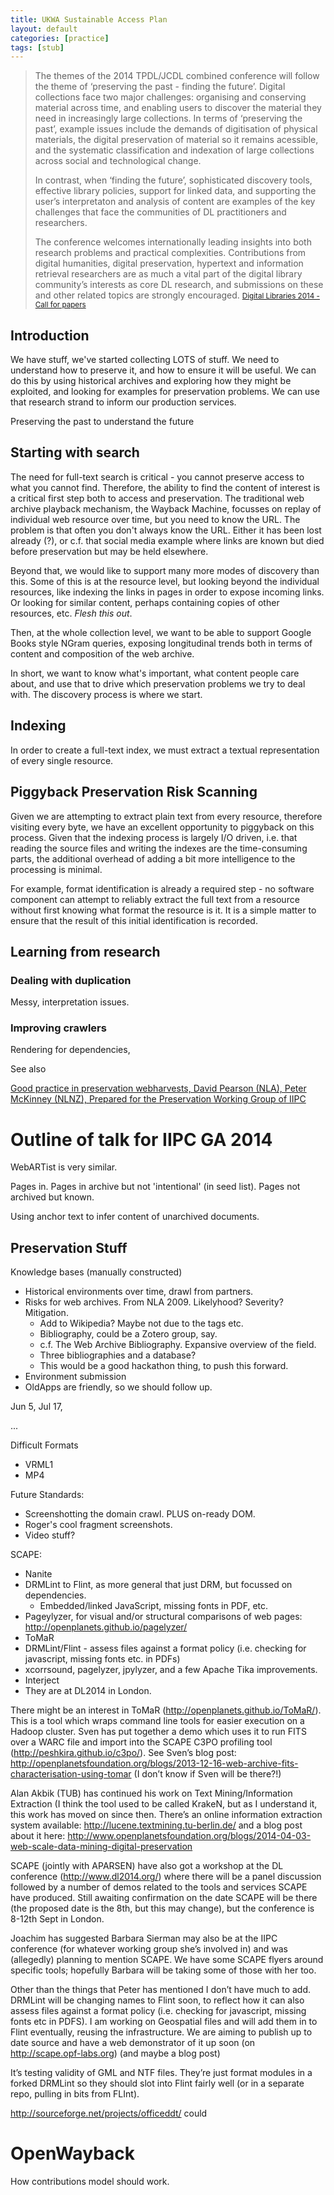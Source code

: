 ```yaml
---
title: UKWA Sustainable Access Plan
layout: default
categories: [practice]
tags: [stub]
---
```


> The themes of the 2014 TPDL/JCDL combined conference will follow the theme of ‘preserving the past - finding the future’. Digital collections face two major challenges: organising and conserving material across time, and enabling users to discover the material they need in increasingly large collections. In terms of ‘preserving the past’, example issues include the demands of digitisation of physical materials, the digital preservation of material so it remains acessible, and the systematic classification and indexation of large collections across social and technological change.
>
> In contrast, when ‘finding the future’, sophisticated discovery tools, effective library policies, support for linked data, and supporting the user’s interpretaton and analysis of content are examples of the key challenges that face the communities of DL practitioners and researchers.
> 
> The conference welcomes internationally leading insights into both research problems and practical complexities. Contributions from digital humanities, digital preservation, hypertext and information retrieval researchers are as much a vital part of the digital library community’s interests as core DL research, and submissions on these and other related topics are strongly encouraged.
> <small>[Digital Libraries 2014 - Call for papers](http://dl2014.org/cfp.html)</small>

Introduction
------------

We have stuff, we've started collecting LOTS of stuff. We need to understand how to preserve it, and how to ensure it will be useful. We can do this by using historical archives and exploring how they might be exploited, and looking for examples for preservation problems. We can use that research strand to inform our production services.

Preserving the past to understand the future

Starting with search
--------------------

The need for full-text search is critical - you cannot preserve access to what you cannot find. Therefore, the ability to find the content of interest is a critical first step both to access and preservation. The traditional web archive playback mechanism, the Wayback Machine, focusses on replay of individual web resource over time, but you need to know the URL. The problem is that often you don't always know the URL. Either it has been lost already (?), or c.f. that social media example where links are known but died before preservation but may be held elsewhere.

Beyond that, we would like to support many more modes of discovery than this. Some of this is at the resource level, but looking beyond the individual resources, like indexing the links in pages in order to expose incoming links. Or looking for similar content, perhaps containing copies of other resources, etc. *Flesh this out*.

Then, at the whole collection level, we want to be able to support Google Books style NGram queries, exposing longitudinal trends both in terms of content and composition of the web archive.

In short, we want to know what's important, what content people care about, and use that to drive which preservation problems we try to deal with. The discovery process is where we start.

Indexing 
--------

In order to create a full-text index, we must extract a textual representation of every single resource.

Piggyback Preservation Risk Scanning
------------------------------------

Given we are attempting to extract plain text from every resource, therefore visiting every byte, we have an excellent opportunity to piggyback on this process. Given that the indexing process is largely I/O driven, i.e. that reading the source files and writing the indexes are the time-consuming parts, the additional overhead of adding a bit more intelligence to the processing is minimal.

For example, format identification is already a required step - no software component can attempt to reliably extract the full text from a resource without first knowing what format the resource is it. It is a simple matter to ensure that the result of this initial identification is recorded.

Learning from research
----------------------

### Dealing with duplication

Messy, interpretation issues.

### Improving crawlers

Rendering for dependencies,


See also

[Good practice in preservation webharvests, David Pearson (NLA), Peter McKinney (NLNZ), Prepared for the Preservation Working Group of IIPC](https://docs.google.com/document/d/1UPQ4uIfaUA20nYxtwmTkx15iNRYVY4FOJBZS1Fg0RCk)


Outline of talk for IIPC GA 2014
================================

WebARTist is very similar.

Pages in.
Pages in archive but not 'intentional' (in seed list).
Pages not archived but known.

Using anchor text to infer content of unarchived documents.



Preservation Stuff
------------------

Knowledge bases
(manually constructed)
- Historical environments over time, drawl from partners.
- Risks for web archives. From NLA 2009. Likelyhood? Severity? Mitigation.
    - Add to Wikipedia? Maybe not due to the tags etc.
    - Bibliography, could be a Zotero group, say.
    - c.f. The Web Archive Bibliography. Expansive overview of the field.
    - Three bibliographies and a database?
    - This would be a good hackathon thing, to push this forward.
- Environment submission
- OldApps are friendly, so we should follow up.


Jun 5,
Jul 17,

...

Difficult Formats
- VRML1
- MP4

Future Standards:
* Screenshotting the domain crawl. PLUS on-ready DOM.
* Roger's cool fragment screenshots.
* Video stuff?

SCAPE:
* Nanite
* DRMLint to Flint, as more general that just DRM, but focussed on dependencies.
    * Embedded/linked JavaScript, missing fonts in PDF, etc.
* Pageylyzer, for visual and/or structural comparisons of web pages: http://openplanets.github.io/pagelyzer/
* ToMaR
* DRMLint/Flint - assess files against a format policy (i.e. checking for javascript, missing fonts etc. in PDFs)
* xcorrsound, pagelyzer, jpylyzer, and a few Apache Tika improvements.
* Interject
* They are at DL2014 in London.

There might be an interest in ToMaR (http://openplanets.github.io/ToMaR/). This is a tool which wraps command line tools for easier execution on a Hadoop cluster.
Sven has put together a demo which uses it to run FITS over a WARC file and import into the SCAPE C3PO profiling tool (http://peshkira.github.io/c3po/). See Sven’s blog post: http://openplanetsfoundation.org/blogs/2013-12-16-web-archive-fits-characterisation-using-tomar
(I don’t know if Sven will be there?!)

Alan Akbik (TUB) has continued his work on Text Mining/Information Extraction (I think the tool used to be called KrakeN, but as I understand it, this work has moved on since then. There’s an online information extraction system available: http://lucene.textmining.tu-berlin.de/ and a blog post about it here:
http://www.openplanetsfoundation.org/blogs/2014-04-03-web-scale-data-mining-digital-preservation

SCAPE (jointly with APARSEN) have also got a workshop at the DL conference (http://www.dl2014.org/) where there will be a panel discussion followed by a number of demos related to the tools and services SCAPE have produced. Still awaiting confirmation on the date SCAPE will be there (the proposed date is the 8th, but this may change), but the conference is 8-12th Sept in London.

Joachim has suggested Barbara Sierman may also be at the IIPC conference (for whatever working group she’s involved in) and was (allegedly) planning to mention SCAPE. We have some SCAPE flyers around specific tools; hopefully Barbara will be taking some of those with her too.

Other than the things that Peter has mentioned I don’t have much to add.  DRMLint will be changing names to Flint soon, to reflect how it can also assess files against a format policy (i.e. checking for javascript, missing fonts etc in PDFS).  I am working on Geospatial files and will add them in to Flint eventually, reusing the infrastructure.  We are aiming to publish up to date source and have a web demonstrator of it up soon (on http://scape.opf-labs.org) (and maybe a blog post)

It’s testing validity of GML and NTF files.  They’re just format modules in a forked DRMLint so they should slot into Flint fairly well (or in a separate repo, pulling in bits from FLInt).

http://sourceforge.net/projects/officeddt/ could 


OpenWayback
===========

How contributions model should work.

